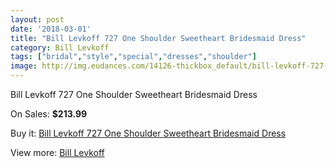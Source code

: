 ```yaml
---
layout: post
date: '2018-03-01'
title: "Bill Levkoff 727 One Shoulder Sweetheart Bridesmaid Dress"
category: Bill Levkoff
tags: ["bridal","style","special","dresses","shoulder"]
image: http://img.eudances.com/14126-thickbox_default/bill-levkoff-727-one-shoulder-sweetheart-bridesmaid-dress.jpg
---
```

Bill Levkoff 727 One Shoulder Sweetheart Bridesmaid Dress

On Sales: **$213.99**
<a href="https://www.eudances.com/en/bill-levkoff/4239-bill-levkoff-727-one-shoulder-sweetheart-bridesmaid-dress.html"><amp-img layout="responsive" width="600" height="600" src="//img.eudances.com/14126-thickbox_default/bill-levkoff-727-one-shoulder-sweetheart-bridesmaid-dress.jpg" alt="Bill Levkoff 727 One Shoulder Sweetheart Bridesmaid Dress 0" /></a>
<a href="https://www.eudances.com/en/bill-levkoff/4239-bill-levkoff-727-one-shoulder-sweetheart-bridesmaid-dress.html"><amp-img layout="responsive" width="600" height="600" src="//img.eudances.com/14129-thickbox_default/bill-levkoff-727-one-shoulder-sweetheart-bridesmaid-dress.jpg" alt="Bill Levkoff 727 One Shoulder Sweetheart Bridesmaid Dress 1" /></a>
<a href="https://www.eudances.com/en/bill-levkoff/4239-bill-levkoff-727-one-shoulder-sweetheart-bridesmaid-dress.html"><amp-img layout="responsive" width="600" height="600" src="//img.eudances.com/14128-thickbox_default/bill-levkoff-727-one-shoulder-sweetheart-bridesmaid-dress.jpg" alt="Bill Levkoff 727 One Shoulder Sweetheart Bridesmaid Dress 2" /></a>
<a href="https://www.eudances.com/en/bill-levkoff/4239-bill-levkoff-727-one-shoulder-sweetheart-bridesmaid-dress.html"><amp-img layout="responsive" width="600" height="600" src="//img.eudances.com/14127-thickbox_default/bill-levkoff-727-one-shoulder-sweetheart-bridesmaid-dress.jpg" alt="Bill Levkoff 727 One Shoulder Sweetheart Bridesmaid Dress 3" /></a>

Buy it: [Bill Levkoff 727 One Shoulder Sweetheart Bridesmaid Dress](https://www.eudances.com/en/bill-levkoff/4239-bill-levkoff-727-one-shoulder-sweetheart-bridesmaid-dress.html "Bill Levkoff 727 One Shoulder Sweetheart Bridesmaid Dress")

View more: [Bill Levkoff](https://www.eudances.com/en/57-bill-levkoff "Bill Levkoff")